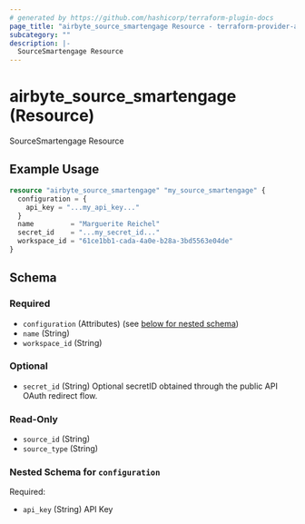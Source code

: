 ```yaml
---
# generated by https://github.com/hashicorp/terraform-plugin-docs
page_title: "airbyte_source_smartengage Resource - terraform-provider-airbyte"
subcategory: ""
description: |-
  SourceSmartengage Resource
---
```


# airbyte_source_smartengage (Resource)

SourceSmartengage Resource

## Example Usage

```terraform
resource "airbyte_source_smartengage" "my_source_smartengage" {
  configuration = {
    api_key = "...my_api_key..."
  }
  name         = "Marguerite Reichel"
  secret_id    = "...my_secret_id..."
  workspace_id = "61ce1bb1-cada-4a0e-b28a-3bd5563e04de"
}
```

<!-- schema generated by tfplugindocs -->
## Schema

### Required

- `configuration` (Attributes) (see [below for nested schema](#nestedatt--configuration))
- `name` (String)
- `workspace_id` (String)

### Optional

- `secret_id` (String) Optional secretID obtained through the public API OAuth redirect flow.

### Read-Only

- `source_id` (String)
- `source_type` (String)

<a id="nestedatt--configuration"></a>
### Nested Schema for `configuration`

Required:

- `api_key` (String) API Key


